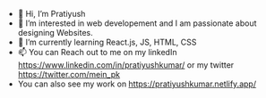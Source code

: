 - 👋 Hi, I’m Pratiyush
- 👀 I’m interested in web developement and I am passionate about designing Websites.
- 🌱 I’m currently learning React.js, JS, HTML, CSS
- 📫 You can Reach out to me on my linkedIn https://www.linkedin.com/in/pratiyushkumar/ or my twitter https://twitter.com/mein_pk
- You can also see my work on https://pratiyushkumar.netlify.app/

<!---
Pratiyushkumar/Pratiyushkumar is a ✨ special ✨ repository because its `README.md` (this file) appears on your GitHub profile.
You can click the Preview link to take a look at your changes.
--->
